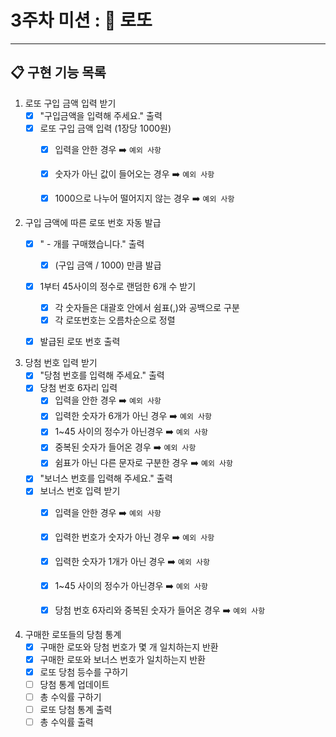 # 3주차 미션 : 🎱 로또
<hr>

## 📋 구현 기능 목록

1. 로또 구입 금액 입력 받기
    - [X] "구입금액을 입력해 주세요." 출력
    - [X] 로또 구입 금액 입력 (1장당 1000원)
        - [X] 입력을 안한 경우 ➡️︎ `예외 사항`
        - [X] 숫자가 아닌 값이 들어오는 경우 ➡️︎ `예외 사항`
        - [X] 1000으로 나누어 떨어지지 않는 경우 ➡️︎ `예외 사항`


2. 구입 금액에 따른 로또 번호 자동 발급
    - [X] " - 개를 구매했습니다." 출력
        - [X] (구입 금액 / 1000) 만큼 발급
    - [X] 1부터 45사이의 정수로 랜덤한 6개 수 받기
        - [X] 각 숫자들은 대괄호 안에서 쉼표(,)와 공백으로 구분
        - [X] 각 로또번호는 오름차순으로 정렬
    - [X] 발급된 로또 번호 출력
    
   
3. 당첨 번호 입력 받기
   - [X] "당첨 번호를 입력해 주세요." 출력
   - [X] 당첨 번호 6자리 입력
      - [X] 입력을 안한 경우 ➡️︎ `예외 사항`
      - [X] 입력한 숫자가 6개가 아닌 경우 ➡️︎ `예외 사항`
      - [X] 1~45 사이의 정수가 아닌경우 ➡️︎ `예외 사항`
      - [X] 중복된 숫자가 들어온 경우 ➡️︎ `예외 사항`
      - [X] 쉼표가 아닌 다른 문자로 구분한 경우 ➡️︎ `예외 사항`
   - [X] "보너스 번호를 입력해 주세요." 출력
   - [X] 보너스 번호 입력 받기
      - [X] 입력을 안한 경우 ➡️︎ `예외 사항`
      - [X] 입력한 번호가 숫자가 아닌 경우 ➡️︎ `예외 사항`
      - [X] 입력한 숫자가 1개가 아닌 경우 ➡️︎ `예외 사항`
      - [X] 1~45 사이의 정수가 아닌경우 ➡️︎ `예외 사항`
      - [X] 당첨 번호 6자리와 중복된 숫자가 들어온 경우 ➡️︎ `예외 사항`


4. 구매한 로또들의 당첨 통계
    - [X] 구매한 로또와 당첨 번호가 몇 개 일치하는지 반환
    - [X] 구매한 로또와 보너스 번호가 일치하는지 반환
    - [X] 로또 당첨 등수를 구하기
    - [ ] 당첨 통계 업데이트
    - [ ] 총 수익률 구하기
    - [ ] 로또 당첨 통계 출력
    - [ ] 총 수익률 출력